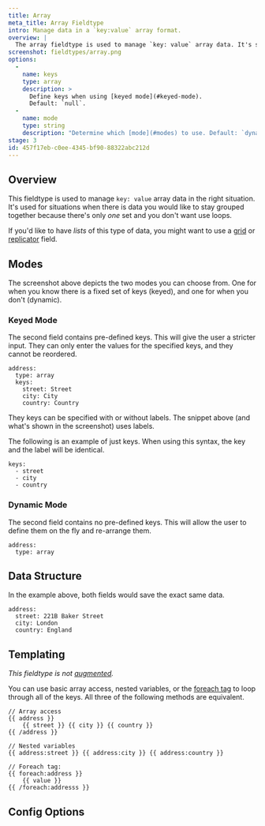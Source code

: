 ```yaml
---
title: Array
meta_title: Array Fieldtype
intro: Manage data in a `key:value` array format.
overview: |
  The array fieldtype is used to manage `key: value` array data. It's similar to the [table](/fieldtypes/table) fieldtype but with a more strict data structure and compact user interface.
screenshot: fieldtypes/array.png
options:
  -
    name: keys
    type: array
    description: >
      Define keys when using [keyed mode](#keyed-mode).
      Default: `null`.
  -
    name: mode
    type: string
    description: "Determine which [mode](#modes) to use. Default: `dynamic`."
stage: 3
id: 457f17eb-c0ee-4345-bf90-88322abc212d
---
```

## Overview

This fieldtype is used to manage `key: value` array data in the right situation. It's used for situations when there is data you would like to stay grouped together because there's only _one_ set and you don't want use loops.

If you'd like to have _lists_ of this type of data, you might want to use a [grid](/fieldstypes/grid) or [replicator](/fieldtypes/replicator) field.

## Modes

The screenshot above depicts the two modes you can choose from. One for when you know there is a fixed set of keys (keyed), and one for when you don't (dynamic).

### Keyed Mode

The second field contains pre-defined keys. This will give the user a stricter input. They can only enter the values
for the specified keys, and they cannot be reordered.

``` .language-yaml
address:
  type: array
  keys:
    street: Street
    city: City
    country: Country
```

They keys can be specified with or without labels. The snippet above (and what's shown in the screenshot) uses labels.

The following is an example of just keys. When using this syntax, the key and the label will be identical.

```
keys:
  - street
  - city
  - country
```

### Dynamic Mode

The second field contains no pre-defined keys. This will allow the user to define them on the fly and re-arrange them.

``` .language-yaml
address:
  type: array
```


## Data Structure

In the example above, both fields would save the exact same data.

``` .language-yaml
address:
  street: 221B Baker Street
  city: London
  country: England
```

## Templating

_This fieldtype is not [augmented](/augmentation)._

You can use basic array access, nested variables, or the [foreach tag](/tags/foreach) to loop through all of the keys. All three of the following methods are equivalent.

```
// Array access
{{ address }}
    {{ street }} {{ city }} {{ country }}
{{ /address }}

// Nested variables
{{ address:street }} {{ address:city }} {{ address:country }}

// Foreach tag:
{{ foreach:address }}
    {{ value }}
{{ /foreach:addresss }}
```

## Config Options
